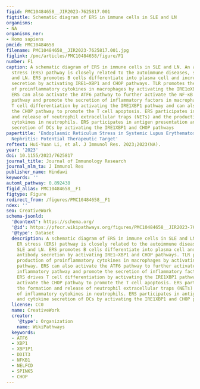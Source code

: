 ```yaml
---
figid: PMC10484658__JIR2023-7625817.001
figtitle: Schematic diagram of ERS in immune cells in SLE and LN
organisms:
- NA
organisms_ner:
- Homo sapiens
pmcid: PMC10484658
filename: PMC10484658__JIR2023-7625817.001.jpg
figlink: /pmc/articles/PMC10484658/figure/F1
number: F1
caption: A schematic diagram of ERS in immune cells in SLE and LN. An abnormal ER
  stress (ERS) pathway is closely related to the autoimmune diseases, such as SLE
  and LN. ERS promotes B cells differentiate into plasma cell and increased antibody
  secretion by activating IRE1–XBP1 and CHOP pathways. TLR promotes the production
  of proinflammatory cytokines in macrophages by activating the IRE1αXBP1 pathway.
  ERS can also activate the ATF6 pathway to further activate the NF-κB inflammatory
  pathway and promote the secretion of inflammatory factors in macrophages. ERS drives
  T cell differentiation by activating the IRE1XBP1 pathway and can also activate
  the CHOP pathway to promote the T cell apoptosis. ERS participates in the formation
  and release of neutrophil extracellular traps (NETs) and the production of inflammatory
  cytokines in neutrophils. ERS participates in antigen presentation and cytokine
  secretion of DCs by activating the IRE1XBP1 and CHOP pathways
papertitle: 'Endoplasmic Reticulum Stress in Systemic Lupus Erythematosus and Lupus
  Nephritis: Potential Therapeutic Target'
reftext: Hui-Yuan Li, et al. J Immunol Res. 2023;2023(NA).
year: '2023'
doi: 10.1155/2023/7625817
journal_title: Journal of Immunology Research
journal_nlm_ta: J Immunol Res
publisher_name: Hindawi
keywords: ''
automl_pathway: 0.892438
figid_alias: PMC10484658__F1
figtype: Figure
redirect_from: /figures/PMC10484658__F1
ndex: ''
seo: CreativeWork
schema-jsonld:
  '@context': https://schema.org/
  '@id': https://pfocr.wikipathways.org/figures/PMC10484658__JIR2023-7625817.001.html
  '@type': Dataset
  description: A schematic diagram of ERS in immune cells in SLE and LN. An abnormal
    ER stress (ERS) pathway is closely related to the autoimmune diseases, such as
    SLE and LN. ERS promotes B cells differentiate into plasma cell and increased
    antibody secretion by activating IRE1–XBP1 and CHOP pathways. TLR promotes the
    production of proinflammatory cytokines in macrophages by activating the IRE1αXBP1
    pathway. ERS can also activate the ATF6 pathway to further activate the NF-κB
    inflammatory pathway and promote the secretion of inflammatory factors in macrophages.
    ERS drives T cell differentiation by activating the IRE1XBP1 pathway and can also
    activate the CHOP pathway to promote the T cell apoptosis. ERS participates in
    the formation and release of neutrophil extracellular traps (NETs) and the production
    of inflammatory cytokines in neutrophils. ERS participates in antigen presentation
    and cytokine secretion of DCs by activating the IRE1XBP1 and CHOP pathways
  license: CC0
  name: CreativeWork
  creator:
    '@type': Organization
    name: WikiPathways
  keywords:
  - ATF6
  - XBP1
  - XBP1P1
  - DDIT3
  - NFKB1
  - NELFCD
  - SPINK5
  - CHOP
---
```

